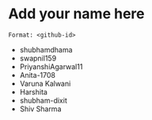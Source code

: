 # Add your name here

`Format: <github-id>`

* shubhamdhama
* swapnil159
* PriyanshiAgarwal11
* Anita-1708
* Varuna Kalwani
* Harshita
* shubham-dixit
* Shiv Sharma
